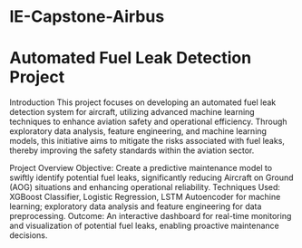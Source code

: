 # IE-Capstone-Airbus

# Automated Fuel Leak Detection Project
Introduction
This project focuses on developing an automated fuel leak detection system for aircraft, utilizing advanced machine learning techniques to enhance aviation safety and operational efficiency. Through exploratory data analysis, feature engineering, and machine learning models, this initiative aims to mitigate the risks associated with fuel leaks, thereby improving the safety standards within the aviation sector.

Project Overview
Objective: Create a predictive maintenance model to swiftly identify potential fuel leaks, significantly reducing Aircraft on Ground (AOG) situations and enhancing operational reliability.
Techniques Used: XGBoost Classifier, Logistic Regression, LSTM Autoencoder for machine learning; exploratory data analysis and feature engineering for data preprocessing.
Outcome: An interactive dashboard for real-time monitoring and visualization of potential fuel leaks, enabling proactive maintenance decisions.
